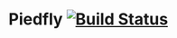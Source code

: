 # Piedfly [![Build Status](https://travis-ci.com/Eddydpyl/Piedfly.svg?token=Fpth26ybpqjsTJdNeqmb&branch=master)](https://travis-ci.com/Eddydpyl/Piedfly)
